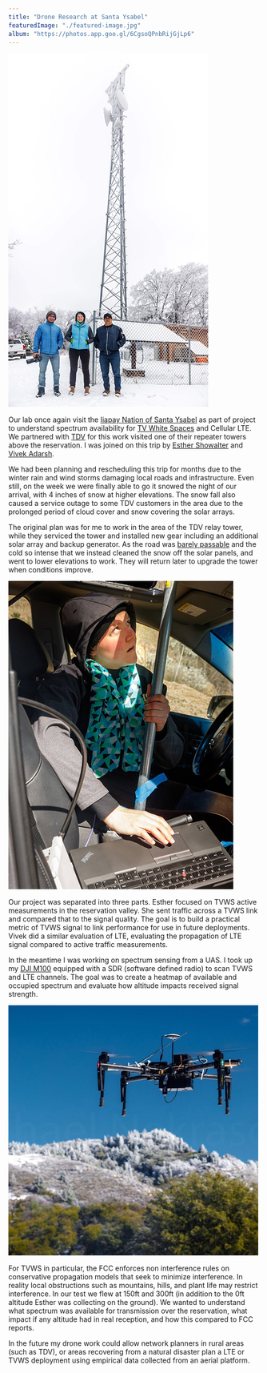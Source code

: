 ```yaml
---
title: "Drone Research at Santa Ysabel"
featuredImage: "./featured-image.jpg"
album: "https://photos.app.goo.gl/6CgsoQPnbRijGjLp6"
---
```

<div class="img-right"><img src="tower.jpg" alt="TDV Tower"></div>

Our lab once again visit the [Iiapay Nation of Santa Ysabel](http://www.iipaynation-nsn.com/) as part of project to understand spectrum availability for [TV White Spaces](https://www.fcc.gov/general/white-space) and Cellular LTE. We partnered with [TDV](http://tdvnet.com/) for this work visited one of their repeater towers above the reservation. I was joined on this trip by 
[Esther Showalter](https://moment.cs.ucsb.edu/people/esther-showalter) and [Vivek Adarsh](https://moment.cs.ucsb.edu/people/vivek-adarsh). 


We had been planning and rescheduling this trip for months due to the winter rain and wind storms damaging local roads and infrastructure. Even still, on the week we were finally able to go it snowed the night of our arrival, with 4 inches of snow at higher elevations. The snow fall also caused a service outage to some TDV customers in the area due to the prolonged period of cloud cover and snow covering the solar arrays.

The original plan was for me to work in the area of the TDV relay tower, while they serviced the tower and installed new gear including an additional solar array and backup generator. As the road was [barely passable](https://photos.app.goo.gl/r5PxVzb7CBK6UVkFA) and the cold so intense that we instead cleaned the snow off the solar panels, and went to lower elevations to work. They will return later to upgrade the tower when conditions improve.


<div class="img-left"><img src="tvws.jpg" alt="TV White Space Measurements"></div>

Our project was separated into three parts. Esther focused on TVWS active measurements in the reservation valley. She sent traffic across a TVWS link and compared that to the signal quality. The goal is to build a practical metric of TVWS signal to link performance for use in future deployments.  Vivek did a similar evaluation of LTE, evaluating the propagation of LTE signal compared to active traffic measurements. <br/> 


In the meantime I was working on spectrum sensing from a UAS. I took up my [DJI M100](https://www.dji.com/matrice100) equipped with a SDR (software defined radio) to scan TVWS and LTE channels. The goal was to create a heatmap of available and occupied spectrum and evaluate how altitude impacts received signal strength. 

<div class="img-right"><img src="featured-image.jpg" alt="DJI M100"></div>

For TVWS in particular, the FCC enforces non interference rules on conservative propagation models that seek to minimize interference. In reality local obstructions such as mountains, hills, and plant life may restrict interference. In our test we flew at 150ft and 300ft (in addition to the 0ft altitude Esther was collecting on the ground). We wanted to understand what spectrum was available for transmission over the reservation, what impact if any altitude had in real reception, and how this compared to FCC reports.

In the future my drone work could allow network planners in rural areas (such as TDV), or areas recovering from a natural disaster plan a LTE or TVWS deployment using empirical data collected from an aerial platform.

